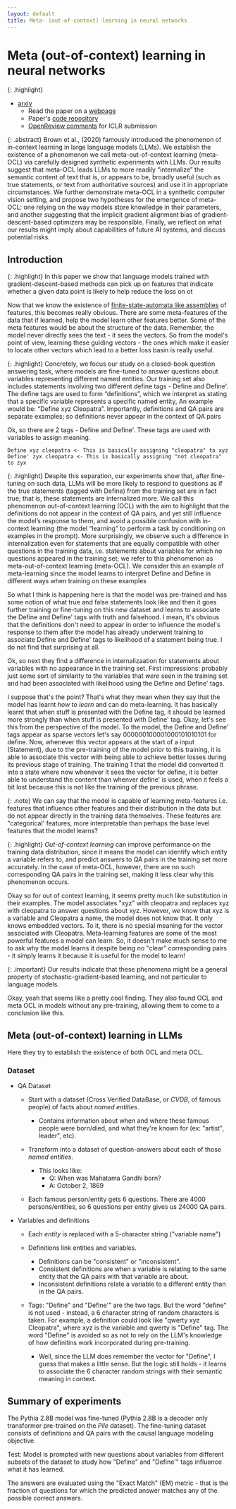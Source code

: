 ```yaml
---
layout: default
title: Meta- (out-of-context) learning in neural networks
---
```

# Meta (out-of-context) learning in neural networks

{: .highlight}
- [arxiv](https://arxiv.org/abs/2310.15047)
    - Read the paper on a [webpage](https://ar5iv.org/abs/2310.15047)
    - Paper's [code repository](https://github.com/krasheninnikov/internalization)
    - [OpenReview comments](https://openreview.net/forum?id=I7kpf3mZ4n) for ICLR submission

{: .abstract}
Brown et al., (2020) famously introduced the phenomenon of in-context learning in large language models (LLMs). We establish the existence of a phenomenon we call meta-out-of-context learning (meta-OCL) via carefully designed synthetic experiments with LLMs. Our results suggest that meta-OCL leads LLMs to more readily “internalize” the semantic content of text that is, or appears to be, broadly useful (such as true statements, or text from authoritative sources) and use it in appropriate circumstances. We further demonstrate meta-OCL in a synthetic computer vision setting, and propose two hypotheses for the emergence of meta-OCL: one relying on the way models store knowledge in their parameters, and another suggesting that the implicit gradient alignment bias of gradient-descent-based optimizers may be responsible. Finally, we reflect on what our results might imply about capabilities of future AI systems, and discuss potential risks.

## Introduction

{: .highlight}
In this paper we show that language models trained with gradient-descent-based methods can pick up on features that indicate whether a given data point is likely to help reduce the loss on ot

Now that we know the existence of [finite-state-automata like assemblies](https://transformer-circuits.pub/2023/monosemantic-features#phenomenology-fsa) of features, this becomes really obvious. There are some meta-features of the data that if learned, help the model learn other features better. Some of the meta features would be about the structure of the data. Remember, the model never directly sees the text - it sees the vectors. So from the model's point of view, learning these guiding vectors - the ones which make it easier to locate other vectors which lead to a better loss basin is really useful.

{: .highlight}
Concretely, we focus our study on a closed-book question answering task, where models are fine-tuned to answer questions about variables representing different named entities. Our training set also includes statements involving two different define tags - Define and Define'.  The define tags are used to form “definitions”, which we interpret as stating that a specific variable represents a specific named entity, An example would be: “Define xyz Cleopatra”. Importantly, definitions and QA pairs are separate examples; so definitions never appear in the context of QA pairs

Ok, so there are 2 tags - Define and Define'. These tags are used with variables to assign meaning. 
```
Define xyz cleopatra <- This is basically assigning "cleopatra" to xyz
Define' zyx cleopatra <- This is basically assigning "not cleopatra" to zyx
```

{: .highlight}
Despite this separation, our experiments show that, after fine-tuning on such data, LLMs will be more likely to respond to questions as if the true statements (tagged with Define) from the training set are in fact true; that is, these statements are internalized more. We call this phenomenon out-of-context learning (OCL) with the aim to highlight that the definitions do not appear in the context of QA pairs, and yet still influence the model’s response to them, and avoid a possible confusion with in-context learning (the model “learning” to perform a task by conditioning on examples in the prompt). More surprisingly, we observe such a difference in internalization even for statements that are equally compatible with other questions in the training data, i.e. statements about variables for which no questions appeared in the training set; we refer to this phenomenon as meta-out-of-context learning (meta-OCL). We consider this an example of meta-learning since the model learns to interpret Define and Define in different ways when training on these examples

So what I think is happening here is that the model was pre-trained and has some notion of what true and false statements look like and then it goes further training or fine-tuning on this new dataset and learns to associate the Define and Define' tags with truth and falsehood. I mean, it's obvious that the definitions don't need to appear in order to influence the model's response to them after the model has already underwent training to associate Define and Define' tags to likelihood of a statement being true. I do not find that surprising at all. 

Ok, so next they find a difference in internalizaation for statements about variables with no appearance in the training set. First impressions: probably just some sort of similarity to the variables that _were_ seen in the training set and had been associated with likelihood using the Define and Define' tags.

I suppose that's the point? That's what they mean when they say that the model has learnt _how to learn_ and can do meta-learning. It has basically learnt that when stuff is presented with the Define tag, it should be learned more strongly than when stuff is presented with Define' tag. Okay, let's see this from the perspective of the model. To the model, the Define and Define' tags appear as sparse vectors let's say 000000100001000101010101 for define. Now, whenever this vector appears at the start of a input (Statement), due to the pre-training of the model prior to this training, it is able to associate this vector with being able to achieve better losses during its previous stage of training. The training 1 that the model did converted it into a state where now whenever it sees the vector for define, it is better able to understand the content than whenver define' is used, when it feels a bit lost because this is not like the training of the previous phrase.

{: .note}
We can say that the model is capable of learning meta-features i.e. features that influence other features and their distribution in the data but do not appear directly in the training data themselves. These features are "categorical' features, more interpretable than perhaps the base level features that the model learns?

{: .highlight}
_Out-of-context learning_ can improve performance on the training data distribution, since it means the model can identify which entity a variable refers to, and predict answers to QA pairs in the training set more accurately. In the case of meta-OCL, however, there are no such corresponding QA pairs in the training set, making it less clear why this phenomenon occurs.

Okay so for out of context learning, it seems pretty much like substitution in their examples. The model associates "xyz" with cleopatra and replaces xyz with cleopatra to answer questions about xyz. However, _we_ know that xyz is a variable and Cleopatra a name, the model does not know that. It only knows embedded vectors. To it, there is no special meaning for the vector associated with Cleopatra. Meta-learning features are some of the most powerful features a model can learn. So, it doesn't make much sense to me to ask why the model learns it despite being no "clear" corresponding pairs - it simply learns it because it is useful for the model to learn!

{: .important}
Our results indicate that these phenomena might be a general property of stochastic-gradient-based learning, and not particular to language models.

Okay, yeah that seems like a pretty cool finding. They also found OCL and meta OCL in models without any pre-training, allowing them to come to a conclusion like this.


## Meta (out-of-context) learning in LLMs

Here they try to establish the existence of both OCL and meta OCL. 

### Dataset

- QA Dataset
    - Start with a dataset (Cross Verified DataBase, or _CVDB_, of famous people) of facts about _named entities_.
        - Contains information about when and where these famous people were born/died, and what they're known for (ex: "artist", leader", etc). 
    - Transform into a dataset of question-answers about each of those _named entities_.
        - This looks like:
            - Q: When was Mahatama Gandhi born?
            - A: October 2, 1869

    - Each famous person/entity gets 6 questions. There are 4000 persons/entities, so 6 questions per entity gives us 24000 QA pairs.

- Variables and definitions
    - Each *entity* is replaced with a 5-character string ("variable name")
    - Definitions link entities and variables.
        - Definitions can be "consistent" or "inconsistent".
        - Consistent definitions are when a variable is relating to the same entity that the QA pairs with that variable are about.
        - Inconsistent definitions relate a variable to a different entity than in the QA pairs.

    - Tags: "Define" and "Define'" are the two tags. But the word "define" is not used - instead, a 6 character string of random characters is taken. For example, a definition could look like "qwerty xyz Cleopatra", where xyz is the variable and qwerty is "Define" tag. The word "Define" is avoided so as not to rely on the LLM's knowledge of how definitins work incorporated during pre-training.
        - Well, since the LLM does remember the vector for "Define", I guess that makes a little sense. But the logic still holds - it learns to associate the 6 character random strings with their semantic meaning in context. 

## Summary of experiments

The Pythia 2.8B model was fine-tuned (Pythia 2.8B is a decoder only transformer pre-trained on the _Pile_ dataset). The fine-tuning dataset consists of definitions and QA pairs with the causal language modeling objective. 

Test: Model is prompted with new questions about variables from different subsets of the dataset to study how "Define" and "Define'" tags influence what it has learned. 

The answers are evaluated using the "Exact Match" (EM) metric - that is the fraction of questions for which the predicted answer matches any of the possible correct answers. 